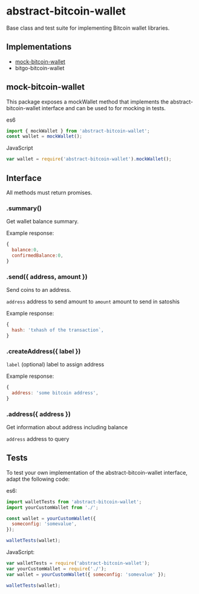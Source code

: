 # abstract-bitcoin-wallet

Base class and test suite for implementing Bitcoin wallet
libraries.

## Implementations

- [mock-bitcoin-wallet](#mock-bitcoin-wallet)
- bitgo-bitcoin-wallet

## mock-bitcoin-wallet

This package exposes a mockWallet method that implements
the abstract-bitcoin-wallet interface and can be used
to for mocking in tests.

es6

```javascript
import { mockWallet } from 'abstract-bitcoin-wallet';
const wallet = mockWallet();
```

JavaScript

```javascript
var wallet = require('abstract-bitcoin-wallet').mockWallet();
```

## Interface

All methods must return promises.

### .summary()

Get wallet balance summary.

Example response:

```javascript
{
  balance:0,
  confirmedBalance:0,
}
```

### .send({ address, amount })

Send coins to an address.

`address` address to send amount to
`amount` amount to send in satoshis

Example response:

```javascript
{
  hash: 'txhash of the transaction`,
}
```

### .createAddress({ label })

`label` (optional) label to assign address

Example response:

```javascript
{
  address: 'some bitcoin address',
}
```

### .address({ address })

Get information about address including balance

`address` address to query

## Tests

To test your own implementation of the abstract-bitcoin-wallet
interface, adapt the following code:

es6:

```javascript
import walletTests from 'abstract-bitcoin-wallet';
import yourCustomWallet from './';

const wallet = yourCustomWallet({
  someconfig: 'somevalue',
});

walletTests(wallet);
```

JavaScript:

```javascript
var walletTests = require('abstract-bitcoin-wallet');
var yourCustomWallet = require('./');
var wallet = yourCustomWallet({ someconfig: 'somevalue' });

walletTests(wallet);
```

